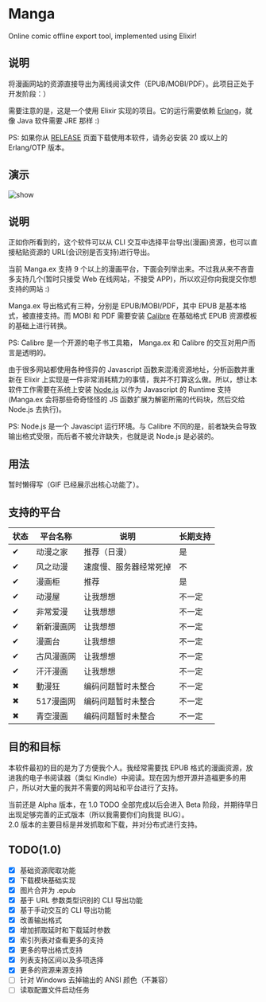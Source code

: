 # Manga

Online comic offline export tool, implemented using Elixir!

## 说明

将漫画网站的资源直接导出为离线阅读文件（EPUB/MOBI/PDF）。此项目正处于开发阶段：）


需要注意的是，这是一个使用 Elixir 实现的项目。它的运行需要依赖 [Erlang]()，就像 Java 软件需要 JRE 那样 :)

PS: 如果你从 [RELEASE](https://github.com/Hentioe/manga.ex/releases) 页面下载使用本软件，请务必安装 20 或以上的 Erlang/OTP 版本。

## 演示

![show](https://raw.githubusercontent.com/Hentioe/manga.ex/master/.github/show.gif)

## 说明


正如你所看到的，这个软件可以从 CLI 交互中选择平台导出(漫画)资源，也可以直接粘贴资源的 URL(会识别是否支持)进行导出。


当前 Manga.ex 支持 9 个以上的漫画平台，下面会列举出来。不过我从来不吝啬多支持几个(暂时只接受 Web 在线网站，不接受 APP)，所以欢迎你向我提交你想支持的网站 :)


Manga.ex 导出格式有三种，分别是 EPUB/MOBI/PDF，其中 EPUB 是基本格式，被直接支持。而 MOBI 和 PDF 需要安装 [Calibre](https://calibre-ebook.com/download) 在基础格式 EPUB 资源模板的基础上进行转换。

PS: Calibre 是一个开源的电子书工具箱， Manga.ex 和 Calibre 的交互对用户而言是透明的。


由于很多网站都使用各种怪异的 Javascript 函数来混淆资源地址，分析函数并重新在 Elixir 上实现是一件非常消耗精力的事情，我并不打算这么做。所以，想让本软件工作需要在系统上安装 [Node.js](https://nodejs.org/zh-cn/download/) 以作为 Javascript 的 Runtime 支持(Manga.ex 会将那些奇奇怪怪的 JS 函数扩展为解密所需的代码块，然后交给 Node.js 去执行)。

PS: Node.js 是一个 Javascipt 运行环境。与 Calibre 不同的是，前者缺失会导致输出格式受限，而后者不被允许缺失，也就是说 Node.js 是必装的。


## 用法


暂时懒得写（GIF 已经展示出核心功能了）。


## 支持的平台


状态 | 平台名称       |    说明          | 长期支持
-------|------------|-------|----------------|
✔   | 动漫之家 | 推荐（日漫）| 是
✔   | 风之动漫 | 速度慢、服务器经常死掉| 不
✔   | 漫画柜 | 推荐| 是
✔   | 动漫屋 | 让我想想| 不一定
✔   | 非常爱漫 | 让我想想| 不一定
✔   | 新新漫画网 | 让我想想| 不一定
✔   | 漫画台 | 让我想想| 不一定
✔   | 古风漫画网 | 让我想想| 不一定
✔   | 汗汗漫画 | 让我想想| 不一定
✖   | 動漫狂 | 编码问题暂时未整合| 不一定
✖   | 517漫画网 | 编码问题暂时未整合| 不一定
✖   | 青空漫画 | 编码问题暂时未整合| 不一定




## 目的和目标


本软件最初的目的是为了方便我个人。我经常需要找 EPUB 格式的漫画资源，放进我的电子书阅读器（类似 Kindle）中阅读。现在因为想开源并造福更多的用户，所以对大量的我并不需要的网站和平台进行了支持。


当前还是 Alpha 版本，在 1.0 TODO 全部完成以后会进入 Beta 阶段，并期待早日出现足够完善的正式版本（所以我需要你们向我提 BUG）。  
2.0 版本的主要目标是并发抓取和下载，并对分布式进行支持。


## TODO(1.0)

- [x] 基础资源爬取功能
- [x] 下载模块基础实现
- [x] 图片合并为 .epub
- [x] 基于 URL 参数类型识别的 CLI 导出功能
- [x] 基于手动交互的 CLI 导出功能
- [x] 改善输出格式
- [x] 增加抓取延时和下载延时参数
- [x] 索引列表对查看更多的支持
- [x] 更多的导出格式支持
- [x] 列表支持区间以及多项选择
- [x] 更多的资源来源支持
- [ ] 针对 Windows 去掉输出的 ANSI 颜色（不兼容）
- [ ] 读取配置文件启动任务
